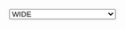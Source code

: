  <select name="TAPHOLE_BEHAVIOUR" class='form-select form-select-lg'>
                                <option ${data.TAPHOLE_BEHAVIOUR === 'WIDE' ? 'selected' : ''}>WIDE</option>
                                <option ${data.TAPHOLE_BEHAVIOUR === 'NORMAL' ? 'selected' : ''}>NORMAL</option>
                                <option ${data.TAPHOLE_BEHAVIOUR === 'WIDE+COKE TROUBLE' ? 'selected' : ''}>WIDE+COKE TROUBLE</option>
                                <option ${data.TAPHOLE_BEHAVIOUR === 'NORMAL+COKE TROUBLE' ? 'selected' : ''}>NORMAL+COKE TROUBLE</option>
                              </select>
